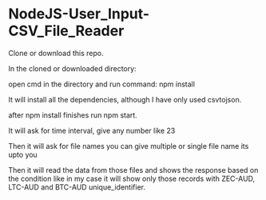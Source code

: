 # NodeJS-User_Input-CSV_File_Reader

Clone or download this repo.

In the cloned or downloaded directory: 

open cmd in the directory and run command: npm install

It will install all the dependencies, although I have only used csvtojson.

after npm install finishes run npm start.

It will ask for time interval, give any number like 23

Then it will ask for file names you can give multiple or single file name its upto you

Then it will read the data from those files and shows the response based on the condition like in my case it will show only those records with ZEC-AUD, LTC-AUD and BTC-AUD unique_identifier.

